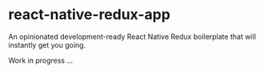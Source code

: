 # react-native-redux-app
An opinionated development-ready React Native Redux boilerplate that will instantly get you going.

Work in progress ...
